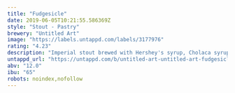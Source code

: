 ```yaml
---
title: "Fudgesicle"
date: 2019-06-05T10:21:55.586369Z
style: "Stout - Pastry"
brewery: "Untitled Art"
image: "https://labels.untappd.com/labels/3177976"
rating: "4.23"
description: "Imperial stout brewed with Hershey's syrup, Cholaca syrup, Dominican, Madagascan and Guatamalan cacao nibs from Nashville based Olive Sinclair for an intense chocolatey flavor. Contains lactose and vanilla."
untappd_url: "https://untappd.com/b/untitled-art-untitled-art-fudgesicle/3177976"
abv: "12.0"
ibu: "65"
robots: noindex,nofollow
---
```

